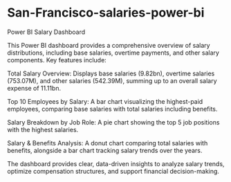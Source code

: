 # San-Francisco-salaries-power-bi 
Power BI Salary Dashboard

This Power BI dashboard provides a comprehensive overview of salary distributions, including base salaries, overtime payments, and other salary components. Key features include:

Total Salary Overview: Displays base salaries (9.82bn), overtime salaries (753.07M), and other salaries (542.39M), summing up to an overall salary expense of 11.11bn.

Top 10 Employees by Salary: A bar chart visualizing the highest-paid employees, comparing base salaries with total salaries including benefits.

Salary Breakdown by Job Role: A pie chart showing the top 5 job positions with the highest salaries.

Salary & Benefits Analysis: A donut chart comparing total salaries with benefits, alongside a bar chart tracking salary trends over the years.

The dashboard provides clear, data-driven insights to analyze salary trends, optimize compensation structures, and support financial decision-making.







